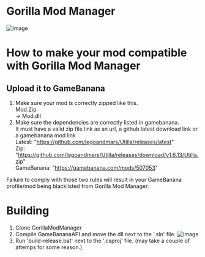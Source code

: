# Gorilla Mod Manager

![image](https://github.com/pl2w/GorillaModManager/assets/137610832/91871e46-49da-4380-8050-49725d8e498c)

# How to make your mod compatible with Gorilla Mod Manager 
## Upload it to GameBanana
1. Make sure your mod is correctly zipped like this. \
   Mod.Zip \
     -> Mod.dll
2. Make sure the dependencies are correctly listed in gamebanana. \
   It must have a valid zip file link as an url, a github latest download link or a gamebanana mod link \
     Latest: "https://github.com/legoandmars/Utilla/releases/latest" \
     Zip: "https://github.com/legoandmars/Utilla/releases/download/v1.6.13/Utilla.zip" \
     GameBanana: "https://gamebanana.com/mods/507053"
   
Failure to comply with those two rules will result in your GameBanana profile/mod being blacklisted from Gorilla Mod Manager.

# Building
1. Clone GorillaModManager
2. Compile GameBananaAPI and move the dll next to the '.sln' file.
![image](https://github.com/pl2w/GorillaModManager/assets/137610832/8c79f2a3-8ac0-492d-a822-9720c0ef09b8)
3. Run 'build-release.bat' next to the '.csproj' file. (may take a couple of attemps for some reason.)

